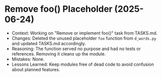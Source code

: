 # Remove foo() Placeholder (2025-06-24)

- Context: Working on "Remove or implement foo()" task from TASKS.md.
- Changes: Deleted the unused placeholder `foo` function from `d_words.py` and updated TASKS.md accordingly.
- Reasoning: The function served no purpose and had no tests or references. Removing it cleans up the module.
- Mistakes: None.
- Lessons Learned: Keep modules free of dead code to avoid confusion about planned features.
